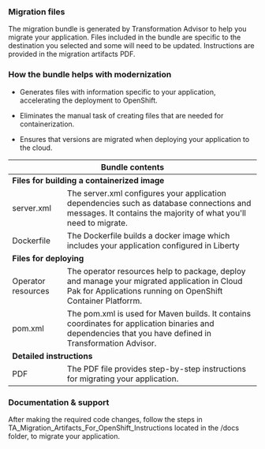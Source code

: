 ### Migration files
The migration bundle is generated by Transformation Advisor to help you migrate your application. Files included in the bundle are specific to the destination you selected and some will need to be updated. Instructions are provided in the migration artifacts PDF.
 
 ### How the bundle helps with modernization
 
  - Generates files with information specific to your application, accelerating the deployment to OpenShift.
  
  - Eliminates the manual task of creating files that are needed for containerization.
  
  - Ensures that versions are migrated when deploying your application to the cloud.
  
  <table>
   <thead>
      <tr>
         <th align="center" colSpan="2">Bundle contents</th>
      </tr>
   </thead>
  <tbody>
    <tr>
       <td colSpan="2"><b>Files for building a containerized image</b></td>
    </tr>
    <tr>
      <td>server.xml</td>
      <td>The server.xml configures your application dependencies such as database connections and messages. It contains the majority of what you'll need to migrate.
      </td>
    </tr>
    <tr>
      <td>Dockerfile</td>
      <td>The Dockerfile builds a docker image which includes your application configured in Liberty</td>
    </tr>
     <tr>
        <td colSpan="2"><b>Files for deploying</b></td>
     </tr>
     <tr>
        <td>Operator resources</td>
        <td>The operator resources help to package, deploy and manage your migrated application in Cloud Pak for Applications running on OpenShift Container Platforrm.</td>
     </tr>
     <tr>
        <td>pom.xml</td>
        <td>The pom.xml is used for Maven builds. It contains coordinates for application binaries and dependencies that you have defined in Transformation Advisor.</td>
     </tr>
     <tr>
        <td colSpan="2"><b>Detailed instructions</b></td>
     </tr>
     <tr>
        <td>PDF</td>
        <td>The PDF file provides step-by-step instructions for migrating your application.</td>
     </tr>
  </tbody>
</table>  
 
 ### Documentation & support
 After making the required code changes, follow the steps in TA_Migration_Artifacts_For_OpenShift_Instructions located in the /docs folder, to migrate your application.
